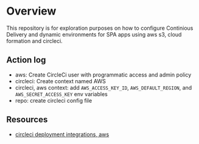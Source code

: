# Overview

This repository is for exploration purposes on how to configure Continious Delivery and dynamic environments for SPA apps using aws s3, cloud formation and circleci.

## Action log
* aws: Create CircleCi user with programmatic access and admin policy
* circleci: Create context named AWS
* circleci, aws context: add `AWS_ACCESS_KEY_ID`, `AWS_DEFAULT_REGION`, and `AWS_SECRET_ACCESS_KEY` env variables
* repo: create circleci config file

## Resources
* [circleci deployment integrations, aws](https://circleci.com/docs/2.0/deployment-integrations/#aws)
